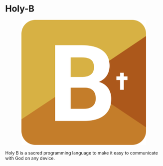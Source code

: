 # Holy-B

<p align = "center">
<img src = "images/HolyBLogo.png" height = 400>
<p>

Holy B is a sacred programming language to make it easy to communicate with God on any device.